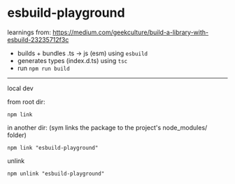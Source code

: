 # esbuild-playground

learnings from: https://medium.com/geekculture/build-a-library-with-esbuild-23235712f3c

* builds + bundles .ts -> js (esm) using `esbuild`
* generates types (index.d.ts) using `tsc`
* run `npm run build`

---

local dev

from root dir:
```
npm link
```

in another dir: (sym links the package to the project's node_modules/ folder)
```
npm link "esbuild-playground"
```

unlink
```
npm unlink "esbuild-playground"
```